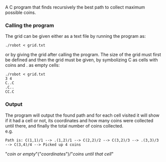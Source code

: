A C program that finds recursively the best path to collect maximum possible coins.
### Calling the program
The grid can be given either as a text file by running the program as: 
``` 
./robot < grid.txt
```
or by giving the grid after calling the program. The size of the grid must first be defined 
and then the grid must be given, by symbolizing C as cells with coins and . as empty cells:
``` 
./robot < grid.txt
3 4
C..C
.C..
CC.C
```
### Output 
The program will output the found path and for each cell visited it will show if it had a cell or not, its coordinates and how many coins were collected until there, and finally the total number of coins collected.  
e.g.  
```
Path is: C(1,1)/1 --> .(1,2)/1 --> C(2,2)/2 --> C(3,2)/3 --> .(3,3)/3 --> C(3,4)/4 --> Picked up 4 coins
```    
"*coin or empty*"("*coordinates*")/"*coins until that cell*"
